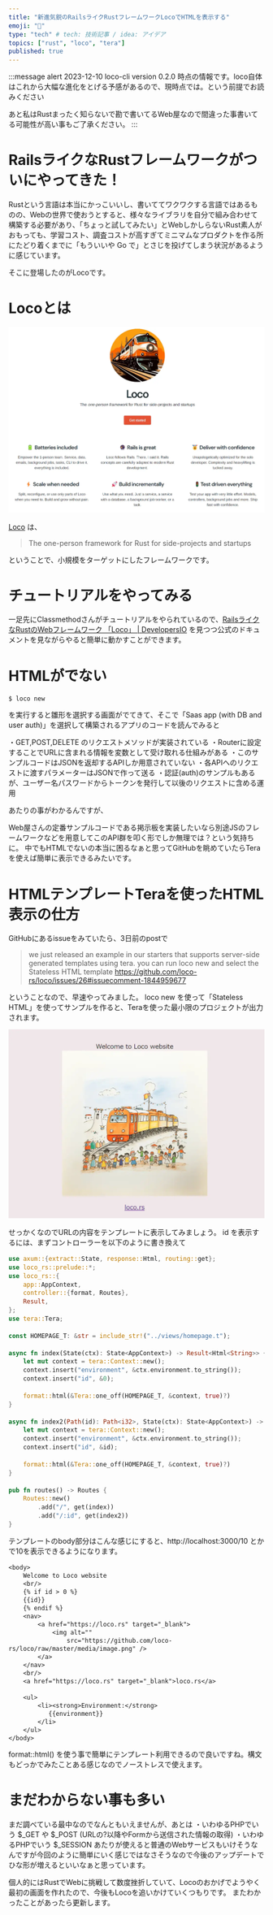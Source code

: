 ```yaml
---
title: "新進気鋭のRailsライクRustフレームワークLocoでHTMLを表示する"
emoji: "🦀"
type: "tech" # tech: 技術記事 / idea: アイデア
topics: ["rust", "loco", "tera"]
published: true
---
```


:::message alert
2023-12-10 loco-cli version 0.2.0 時点の情報です。loco自体はこれから大幅な進化をとげる予感があるので、現時点では。という前提でお読みください

あと私はRustまったく知らないで勘で書いてるWeb屋なので間違った事書いてる可能性が高い事もご了承ください。
:::

# RailsライクなRustフレームワークがついにやってきた！

Rustという言語は本当にかっこいいし、書いててワクワクする言語ではあるものの、Webの世界で使おうとすると、様々なライブラリを自分で組み合わせて構築する必要があり、「ちょっと試してみたい」とWebしかしらないRust素人がおもっても、学習コスト、調査コストが高すぎてミニマムなプロダクトを作る所にたどり着くまでに「もういいや Go で」とさじを投げてしまう状況があるように感じています。

そこに登場したのがLocoです。

# Locoとは

![](/images/20231210_184955.webp)

[Loco](https://loco.rs/) は、

> The one-person framework for Rust for side-projects and startups

ということで、小規模をターゲットにしたフレームワークです。

# チュートリアルをやってみる

一足先にClassmethodさんがチュートリアルをやられているので、[RailsライクなRustのWebフレームワーク 「Loco」 | DevelopersIO](https://dev.classmethod.jp/articles/rust-loco/) を見つつ公式のドキュメントを見ながらやると簡単に動かすことができます。

# HTMLがでない

```
$ loco new
```

を実行すると雛形を選択する画面がでてきて、そこで「Saas app (with DB and user auth)」を選択して構築されるアプリのコードを読んでみると

・GET,POST,DELETE のリクエストメソッドが実装されている
・Routerに設定することでURLに含まれる情報を変数として受け取れる仕組みがある
・このサンプルコードはJSONを返却するAPIしか用意されていない
・各APIへのリクエストに渡すパラメーターはJSONで作って送る
・認証(auth)のサンプルもあるが、ユーザー名パスワードからトークンを発行して以後のリクエストに含める運用

あたりの事がわかるんですが、

Web屋さんの定番サンプルコードである掲示板を実装したいなら別途JSのフレームワークなどを用意してこのAPI群を叩く形でしか無理では？という気持ちに。
中でもHTMLでないの本当に困るなぁと思ってGitHubを眺めていたらTeraを使えば簡単に表示できるみたいです。

# HTMLテンプレートTeraを使ったHTML表示の仕方

GitHubにあるissueをみていたら、3日前のpostで

> we just released an example in our starters that supports server-side generated templates using tera.
> you can run loco new and select the Stateless HTML template
> https://github.com/loco-rs/loco/issues/26#issuecomment-1844959677

ということなので、早速やってみました。
loco new を使って「Stateless HTML」を使ってサンプルを作ると、Teraを使った最小限のプロジェクトが出力されます。

![](/images/20231210_200849.webp)

せっかくなのでURLの内容をテンプレートに表示してみましょう。
id を表示するには、まずコントローラーを以下のように書き換えて

```rust:main.rs
use axum::{extract::State, response::Html, routing::get};
use loco_rs::prelude::*;
use loco_rs::{
    app::AppContext,
    controller::{format, Routes},
    Result,
};
use tera::Tera;

const HOMEPAGE_T: &str = include_str!("../views/homepage.t");

async fn index(State(ctx): State<AppContext>) -> Result<Html<String>> {
    let mut context = tera::Context::new();
    context.insert("environment", &ctx.environment.to_string());
    context.insert("id", &0);

    format::html(&Tera::one_off(HOMEPAGE_T, &context, true)?)
}

async fn index2(Path(id): Path<i32>, State(ctx): State<AppContext>) -> Result<Html<String>> {
    let mut context = tera::Context::new();
    context.insert("environment", &ctx.environment.to_string());
    context.insert("id", &id);

    format::html(&Tera::one_off(HOMEPAGE_T, &context, true)?)
}

pub fn routes() -> Routes {
    Routes::new()
        .add("/", get(index))
        .add("/:id", get(index2))
}

```

テンプレートのbody部分はこんな感じにすると、http://localhost:3000/10 とかで10を表示できるようになります。

```rust:homepage.t
<body>
    Welcome to Loco website
    <br/>
    {% if id > 0 %}
    {{id}}
    {% endif %}
    <nav>
        <a href="https://loco.rs" target="_blank">
            <img alt=""
                src="https://github.com/loco-rs/loco/raw/master/media/image.png" />
        </a>
    </nav>
    <br/>
    <a href="https://loco.rs" target="_blank">loco.rs</a>

    <ul>
        <li><strong>Environment:</strong>
           {{environment}}
        </li>
    </ul>
</body>
```

format::html() を使う事で簡単にテンプレート利用できるので良いですね。構文もどっかでみたことある感じなのでノーストレスで使えます。

# まだわからない事も多い

まだ調べている最中なのでなんともいえませんが、あとは
・いわゆるPHPでいう \$\_GET や \$\_POST (URLの?以降やFormから送信された情報の取得)
・いわゆるPHPでいう \$\_SESSION
あたりが使えると普通のWebサービスもいけそうなんですが今回のように簡単にいく感じではなさそうなので今後のアップデートでひな形が増えるといいなぁと思っています。

個人的にはRustでWebに挑戦して数度挫折していて、Locoのおかげでようやく最初の画面を作れたので、今後もLocoを追いかけていくつもりです。
またわかったことがあったら更新します。
